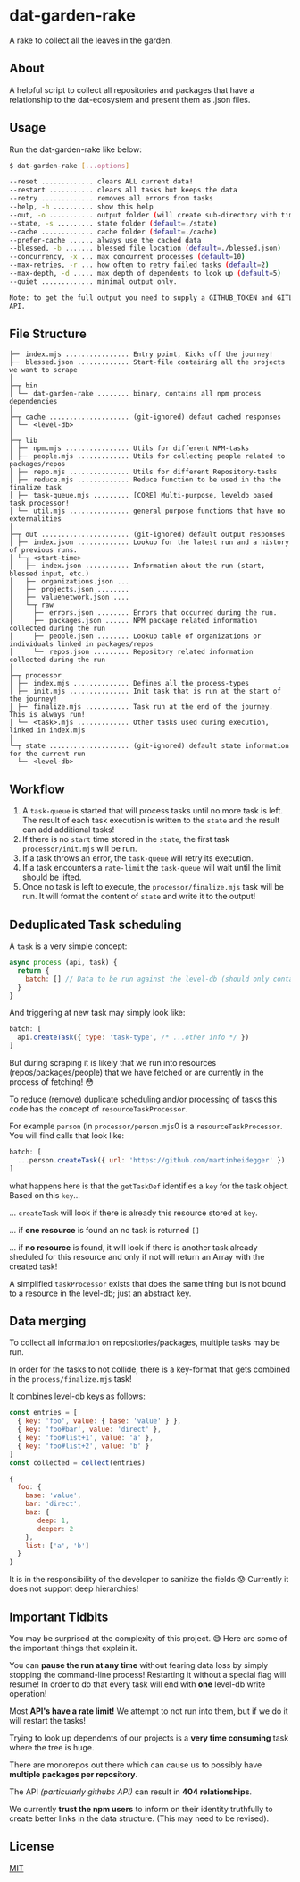 # dat-garden-rake

A rake to collect all the leaves in the garden.

## About

A helpful script to collect all repositories and packages that have a relationship to the
dat-ecosystem and present them as .json files.

## Usage

Run the dat-garden-rake like below:

```bash
$ dat-garden-rake [...options]

--reset ............. clears ALL current data!
--restart ........... clears all tasks but keeps the data
--retry ............. removes all errors from tasks
--help, -h .......... show this help
--out, -o ........... output folder (will create sub-directory with timestamp from start) (default=./out)
--state, -s ......... state folder (default=./state)
--cache ............. cache folder (default=./cache)
--prefer-cache ...... always use the cached data
--blessed, -b ....... blessed file location (default=./blessed.json)
--concurrency, -x ... max concurrent processes (default=10)
--max-retries, -r ... how often to retry failed tasks (default=2)
--max-depth, -d ..... max depth of dependents to look up (default=5)
--quiet ............. minimal output only.

Note: to get the full output you need to supply a GITHUB_TOKEN and GITLAB_TOKEN to access the respective
API.
```

## File Structure

```
├─╴ index.mjs ................ Entry point, Kicks off the journey!
├─╴ blessed.json ............. Start-file containing all the projects we want to scrape
│
├─┬ bin
│ └─╴ dat-garden-rake ........ binary, contains all npm process dependencies
│
├─┬ cache .................... (git-ignored) defaut cached responses
│ └─╴ <level-db>
│ 
├─┬ lib
│ ├─╴ npm.mjs ................ Utils for different NPM-tasks
│ ├─╴ people.mjs ............. Utils for collecting people related to packages/repos
│ ├─╴ repo.mjs ............... Utils for different Repository-tasks
│ ├─╴ reduce.mjs ............. Reduce function to be used in the the finalize task
│ ├─╴ task-queue.mjs ......... [CORE] Multi-purpose, leveldb based task processor!
│ └─╴ util.mjs ............... general purpose functions that have no externalities
│
├─┬ out ...................... (git-ignored) default output responses
│ ├─╴ index.json ............. Lookup for the latest run and a history of previous runs.
│ └─┬ <start-time>
│   ├─╴ index.json ........... Information about the run (start, blessed input, etc.)
│   ├─╴ organizations.json ...  
│   ├─╴ projects.json ........
│   ├─╴ valuenetwork.json ....
│   └─┬ raw
│     ├─╴ errors.json ........ Errors that occurred during the run.
│     ├─╴ packages.json ...... NPM package related information collected during the run
│     ├─╴ people.json ........ Lookup table of organizations or individuals linked in packages/repos
│     └─╴ repos.json ......... Repository related information collected during the run
│
├─┬ processor
│ ├─╴ index.mjs .............. Defines all the process-types 
│ ├─╴ init.mjs ............... Init task that is run at the start of the journey!
│ ├─╴ finalize.mjs ........... Task run at the end of the journey. This is always run!
│ └─╴ <task>.mjs ............. Other tasks used during execution, linked in index.mjs
│ 
└─┬ state .................... (git-ignored) default state information for the current run
  └─╴ <level-db>
```

## Workflow

1. A `task-queue` is started that will process tasks until no more task is left.
    The result of each task execution is written to the `state` and the result
    can add additional tasks!
1. If there is no `start` time stored in the `state`, the first task `processor/init.mjs`
    will be run.
1. If a task throws an error, the `task-queue` will retry its execution.
1. If a task encounters a `rate-limit` the `task-queue` will wait until the limit
    should be lifted.
1. Once no task is left to execute, the `processor/finalize.mjs` task will be run.
    It will format the content of `state` and write it to the output!

## Deduplicated Task scheduling

A `task` is a very simple concept: 

```javascript
async process (api, task) {
  return {
    batch: [] // Data to be run against the level-db (should only contain put ops!)
  }
}
```

And triggering at new task may simply look like:

```javascript
batch: [
  api.createTask({ type: 'task-type', /* ...other info */ })
]
```

But during scraping it is likely that we run into resources (repos/packages/people)
that we have fetched or are currently in the process of fetching! 😳

To reduce (remove) duplicate scheduling and/or processing of tasks this code has
the concept of `resourceTaskProcessor`.

For example `person` (in `processor/person.mjs`0 is a `resourceTaskProcessor`.
You will find calls that look like:

```js
batch: [
  ...person.createTask({ url: 'https://github.com/martinheidegger' })
]
```

what happens here is that the `getTaskDef` identifies a `key` for the task object.
Based on this `key`...

... `createTask` will look if there is already this resource stored at `key`.

... if **one resource** is found an no task is returned `[]`

... if **no resource** is found, it will look if there is another task already
sheduled for this resource and only if not will return an Array with the created task!

A simplified `taskProcessor` exists that does the same thing but is not bound
to a resource in the level-db; just an abstract key.

## Data merging

To collect all information on repositories/packages, multiple tasks may be run.

In order for the tasks to not collide, there is a key-format that gets combined
in the `process/finalize.mjs` task!

It combines level-db keys as follows:

```js
const entries = [
  { key: 'foo', value: { base: 'value' } },
  { key: 'foo#bar', value: 'direct' },
  { key: 'foo#list+1', value: 'a' },
  { key: 'foo#list+2', value: 'b' }
]
const collected = collect(entries)

{
  foo: {
    base: 'value',
    bar: 'direct',
    baz: {
       deep: 1,
       deeper: 2
    },
    list: ['a', 'b']
  }
}
```

It is in the responsibility of the developer to sanitize the fields 😰
Currently it does not support deep hierarchies!

## Important Tidbits

You may be surprised at the complexity of this project. 😅 Here are some of the
important things that explain it.

You can **pause the run at any time** without fearing data loss by simply stopping
the command-line process! Restarting it without a special flag will resume!
In order to do that every task will end with **one** level-db write operation!

Most **API's have a rate limit!** We attempt to not run into them, but if we do
it will restart the tasks!

Trying to look up dependents of our projects is a **very time consuming** task
where the tree is huge.

There are monorepos out there which can cause us to possibly have **multiple packages per repository**.

The API _(particularly githubs API)_ can result in **404 relationships**.

We currently **trust the npm users** to inform on their identity truthfully to
create better links in the data structure. (This may need to be revised).

## License

[MIT](./LICENSE)
